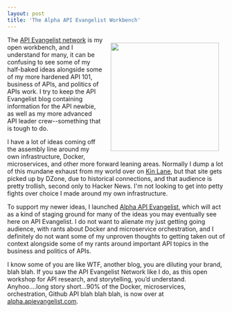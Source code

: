 ```yaml
---
layout: post
title: 'The Alpha API Evangelist Workbench'
---
```

<p><a href="http://alpha.apievangelist.com"><img style="padding: 15px;" src="https://s3.amazonaws.com/kinlane-productions/bw-icons/bw-vice.png" alt="" width="250" align="right" /></a></p>
<p>The <a href="http://apievangelist.com">API Evangelist network</a> is my open workbench, and I understand for many, it can be confusing to see some of my half-baked ideas alongside some of my more hardened API 101, business of APIs, and politics of APIs work. I try to keep the API Evangelist blog containing information for the API newbie, as well as my more advanced API leader crew--something that is tough to do.</p>
<p>I have a lot of ideas coming off the assembly line around my own infrastructure, Docker, microservices, and other more forward leaning areas. Normally I dump a lot of this mundane exhaust from my world over on <a href="http://kinlane.com">Kin Lane</a>, but that site gets picked up by DZone, due to historical connections, and that audience is pretty trollish, second only to Hacker News. I'm not looking to get into petty fights over choice I made around my own infrastructure.</p>
<p>To support my newer ideas, I launched&nbsp;<a href="http://alpha.apievangelist.com">Alpha API Evangelist</a>, which will act as a kind of staging ground for many of the ideas you may eventually see here on API Evangelist. I do not want to alienate my just getting going audience, with rants about Docker and microservice orchestration, and I definitely do not want some of my unproven thoughts to getting taken out of context alongside some of my rants around important API topics in the business and politics of APIs.</p>
<p>I know some of you are like WTF, another blog, you are diluting your brand, blah blah. If you saw the API Evangelist Network like I do, as this open workshop for API research, and storytelling, you&rsquo;d understand. Anyhoo&hellip;.long story short&hellip;90% of the Docker, microservices, orchestration, Github API blah blah blah, is now over at <a href="http://alpha.apievangelist.com">alpha.apievangelist.com</a>.</p>